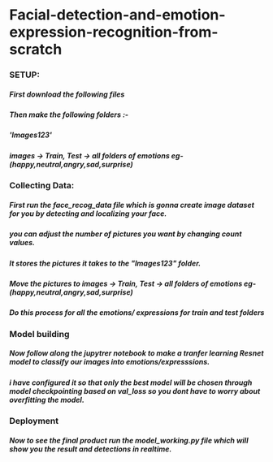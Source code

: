 # Facial-detection-and-emotion-expression-recognition-from-scratch



### SETUP:
##### First download the following files 
##### Then make the following folders :- 
##### 'Images123' 
##### images -> Train, Test -> all folders of emotions eg- (happy,neutral,angry,sad,surprise)
#####        
### Collecting Data:
##### First run the face_recog_data file which is gonna create image dataset for you by detecting and localizing your face.
##### you can adjust the number of pictures you want by changing count values.
##### It stores the pictures it takes to the "Images123" folder.

##### Move the pictures to images -> Train, Test -> all folders of emotions eg- (happy,neutral,angry,sad,surprise)
##### Do this process for all the emotions/ expressions for train and test folders

### Model building
##### Now follow along the jupytrer notebook to make a tranfer learning Resnet model to classify our images into emotions/expresssions.
##### i have configured it so that only the best model will be chosen through model checkpointing based on val_loss so you dont have to worry about overfitting the model. 

### Deployment

##### Now to see the final product run the model_working.py file which will show you the result and detections in realtime.

